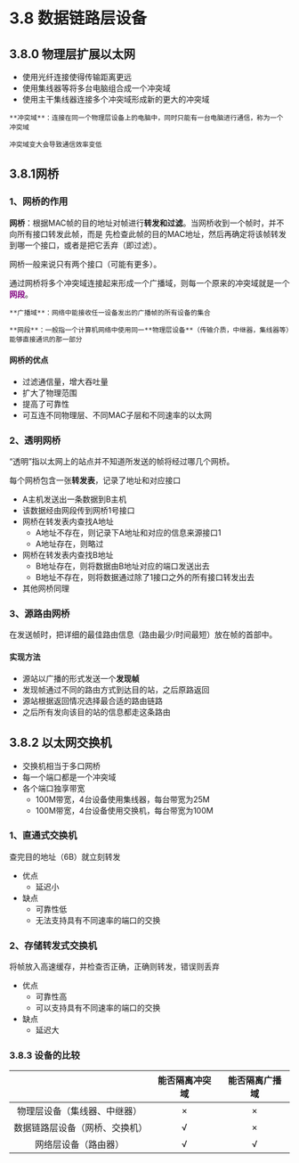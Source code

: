 # 3.8 数据链路层设备

## 3.8.0 物理层扩展以太网

- 使用光纤连接使得传输距离更远
- 使用集线器等将多台电脑组合成一个冲突域
- 使用主干集线器连接多个冲突域形成新的更大的冲突域



```admonish
**冲突域**：连接在同一个物理层设备上的电脑中，同时只能有一台电脑进行通信，称为一个冲突域

冲突域变大会导致通信效率变低
```



## 3.8.1网桥

### 1、网桥的作用

**网桥**：根据MAC帧的目的地址对帧进行**转发和过滤**。当网桥收到一个帧时，并不向所有接口转发此帧，而是 先检查此帧的目的MAC地址，然后再确定将该帧转发到哪一个接口，或者是把它丢弃（即过滤）。

网桥一般来说只有两个接口（可能有更多）。

通过网桥将多个冲突域连接起来形成一个广播域，则每一个原来的冲突域就是一个<font color=purple>**网段**</font>。



```admonish
**广播域**：网络中能接收任一设备发出的广播帧的所有设备的集合

**网段**：一般指一个计算机网络中使用同一**物理层设备**（传输介质，中继器，集线器等）能够直接通讯的那一部分
```



#### 网桥的优点

- 过滤通信量，增大吞吐量
- 扩大了物理范围
- 提高了可靠性
- 可互连不同物理层、不同MAC子层和不同速率的以太网

### 2、透明网桥

“透明”指以太网上的站点并不知道所发送的帧将经过哪几个网桥。

每个网桥包含一张**转发表**，记录了地址和对应接口

- A主机发送出一条数据到B主机
- 该数据经由网段传到网桥1号接口
- 网桥在转发表内查找A地址
  - A地址不存在，则记录下A地址和对应的信息来源接口1
  - A地址存在，则略过
- 网桥在转发表内查找B地址
  - B地址存在，则将数据由B地址对应的端口发送出去
  - B地址不存在，则将数据通过除了1接口之外的所有接口转发出去
- 其他网桥同理

### 3、源路由网桥

在发送帧时，把详细的最佳路由信息（路由最少/时间最短）放在帧的首部中。

#### 实现方法

- 源站以广播的形式发送一个**发现帧**
- 发现帧通过不同的路由方式到达目的站，之后原路返回
- 源站根据返回情况选择最合适的路由链路
- 之后所有发向该目的站的信息都走这条路由

## 3.8.2 以太网交换机

- 交换机相当于多口网桥
- 每一个端口都是一个冲突域
- 各个端口独享带宽
  - 100M带宽，4台设备使用集线器，每台带宽为25M
  - 100M带宽，4台设备使用交换机，每台带宽为100M

### 1、直通式交换机

查完目的地址（6B）就立刻转发

- 优点
  - 延迟小
- 缺点
  - 可靠性低
  - 无法支持具有不同速率的端口的交换

### 2、存储转发式交换机

将帧放入高速缓存，并检查否正确，正确则转发，错误则丢弃

- 优点
  - 可靠性高
  - 可以支持具有不同速率的端口的交换
- 缺点
  - 延迟大

### 3.8.3 设备的比较

|                                | 能否隔离冲突域 | 能否隔离广播域 |
| :----------------------------: | :------------: | :------------: |
|  物理层设备（集线器、中继器）  |       ×        |       ×        |
| 数据链路层设备（网桥、交换机） |       √        |       ×        |
|      网络层设备（路由器）      |       √        |       √        |

